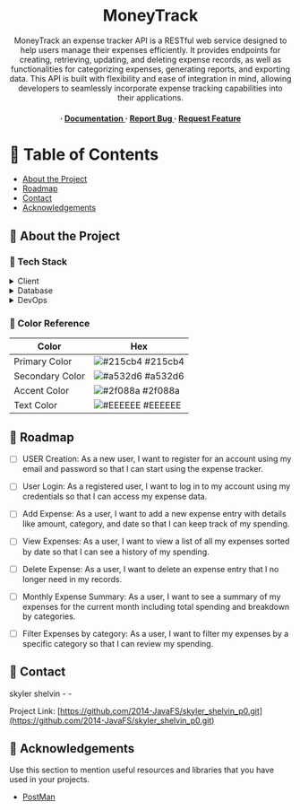 <div align='center'>

<h1>MoneyTrack</h1>
<p>MoneyTrack an expense tracker API is a RESTful web service designed to help users manage their expenses efficiently. It provides endpoints for creating, retrieving, updating, and deleting expense records, as well as functionalities for categorizing expenses, generating reports, and exporting data. This API is built with flexibility and ease of integration in mind, allowing developers to seamlessly incorporate expense tracking capabilities into their applications.</p>

<h4> <span> · </span> <a href="https://github.com/skylershelvin/skyler_shelvin_p0/blob/master/README.md"> Documentation </a> <span> · </span> <a href="https://github.com/skylershelvin/skyler_shelvin_p0/issues"> Report Bug </a> <span> · </span> <a href="https://github.com/skylershelvin/skyler_shelvin_p0/issues"> Request Feature </a> </h4>


</div>

# :notebook_with_decorative_cover: Table of Contents

- [About the Project](#star2-about-the-project)
- [Roadmap](#compass-roadmap)
- [Contact](#handshake-contact)
- [Acknowledgements](#gem-acknowledgements)


## :star2: About the Project
### :space_invader: Tech Stack
<details> <summary>Client</summary> <ul>
<li><a href="https://javalin.io/">Javalin</a></li>
</ul> </details>
<details> <summary>Database</summary> <ul>
<li><a href="Postgresql">PostgreSQL</a></li>
</ul> </details>
<details> <summary>DevOps</summary> <ul>
<li><a href="https://maven.apache.org/">Appache Maven</a></li>
<li><a href="https://github.com/">Github</a></li>
</ul> </details>

### :art: Color Reference
| Color | Hex |
| --------------- | ---------------------------------------------------------------- |
| Primary Color | ![#215cb4](https://via.placeholder.com/10/215cb4?text=+) #215cb4 |
| Secondary Color | ![#a532d6](https://via.placeholder.com/10/a532d6?text=+) #a532d6 |
| Accent Color | ![#2f088a](https://via.placeholder.com/10/2f088a?text=+) #2f088a |
| Text Color | ![#EEEEEE](https://via.placeholder.com/10/EEEEEE?text=+) #EEEEEE |

## :compass: Roadmap

* [ ] USER Creation: As a new user, I want to register for an account using my email and password so that I can start using the expense tracker.
* [ ] User Login: As a registered user, I want to log in to my account using my credentials so that I can access my expense data.
* [ ] Add Expense: As a user, I want to add a new expense entry with details like amount, category, and date so that I can keep track of my spending.
* [ ] View Expenses: As a user, I want to view a list of all my expenses sorted by date so that I can see a history of my spending.
* [ ] Delete Expense: As a user, I want to delete an expense entry that I no longer need in my records.
* [ ] Monthly Expense Summary: As a user, I want to see a summary of my expenses for the current month including total spending and breakdown by categories.
* [ ] Filter Expenses by category: As a user, I want to filter my expenses by a specific category so that I can review my spending.


## :handshake: Contact

skyler shelvin - -

Project Link: [https://github.com/2014-JavaFS/skyler_shelvin_p0.git](https://github.com/2014-JavaFS/skyler_shelvin_p0.git)

## :gem: Acknowledgements

Use this section to mention useful resources and libraries that you have used in your projects.

- [PostMan](https://learning.postman.com/docs/getting-started/basics/postman-basics/)
